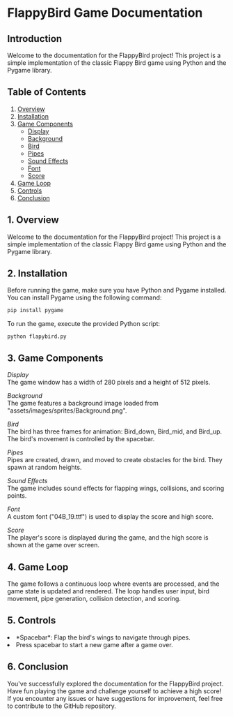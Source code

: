 # FlappyBird Game Documentation

## Introduction

Welcome to the documentation for the FlappyBird project! This project is a simple implementation of the classic Flappy Bird game using Python and the Pygame library.

## Table of Contents

1. [Overview](#overview)
2. [Installation](#installation)
3. [Game Components](#game-components)
   - [Display](#display)
   - [Background](#background)
   - [Bird](#bird)
   - [Pipes](#pipes)
   - [Sound Effects](#sound-effects)
   - [Font](#font)
   - [Score](#score)
4. [Game Loop](#game-loop)
5. [Controls](#controls)
6. [Conclusion](#conclusion)

## 1. Overview
Welcome to the documentation for the FlappyBird project! This project is a simple implementation of the classic Flappy Bird game using Python and the Pygame library.

## 2. Installation
Before running the game, make sure you have Python and Pygame installed. You can install Pygame using the following command:
```bash
pip install pygame
```

To run the game, execute the provided Python script:
```
python flapybird.py
```
## 3. Game Components

*Display*  
The game window has a width of 280 pixels and a height of 512 pixels.  

*Background*  
The game features a background image loaded from "assets/images/sprites/Background.png".  

*Bird*  
The bird has three frames for animation: Bird_down, Bird_mid, and Bird_up. The bird's movement is controlled by the spacebar.  

*Pipes*  
Pipes are created, drawn, and moved to create obstacles for the bird. They spawn at random heights.  

*Sound Effects*  
The game includes sound effects for flapping wings, collisions, and scoring points.  

*Font*  
A custom font ("04B_19.ttf") is used to display the score and high score.  

*Score*  
The player's score is displayed during the game, and the high score is shown at the game over screen.  

## 4. Game Loop
The game follows a continuous loop where events are processed, and the game state is updated and rendered. The loop handles user input, bird movement, pipe generation, collision detection, and scoring.  

## 5. Controls

<li> *Spacebar*: Flap the bird's wings to navigate through pipes.  
<li> Press spacebar to start a new game after a game over.  


## 6. Conclusion
 You've successfully explored the documentation for the FlappyBird project. Have fun playing the game and challenge yourself to achieve a high score! If you encounter any issues or have suggestions for improvement, feel free to contribute to the GitHub repository.  
